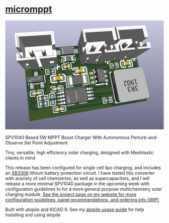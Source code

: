 # [micromppt](https://eigenlucy.github.io/projects/micromppt/)

![Micromppt V3 Rendering](micrompptV3.png)

SPV1040 Based 5W MPPT Boost Charger With Autonomous Perturb-and-Observe Set Point Adjustment

Tiny, versatile, high efficiency solar charging, designed with Meshtastic clients in mind

This release has been configured for single cell lipo charging, and includes an [XB3306](https://www.lcsc.com/datasheet/lcsc_datasheet_2106062206_XySemi-XB3306D_C2759992.pdf) lithium battery protection circuit. I have tested this converter with avariety of cell chemistries, as well as supercapacitors, and I will release a more minimal SPV1040 package in the upcoming week with configuration guidelines to for a more general purpose multichemistry solar charging module. [See the project page on my website for more configuration guidelines, panel recommendations, and ordering info (WIP)](https://eigenlucy.github.io/projects/micromppt/).

Built with atopile and KICAD 9. See my [atopile usage guide](/ATO_USAGE.md) for help installing and using atopile

